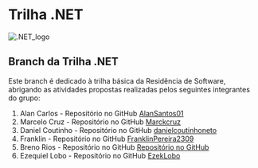 # Trilha .NET

![.NET_logo](https://upload.wikimedia.org/wikipedia/commons/thumb/7/7d/Microsoft_.NET_logo.svg/100px-Microsoft_.NET_logo.svg.png)

## Branch da Trilha .NET

Este branch é dedicado à trilha básica da Residência de Software, abrigando as atividades propostas realizadas pelos seguintes integrantes do grupo:

1. Alan Carlos - Repositório no GitHub [AlanSantos01](https://github.com/AlanSantos01)
2. Marcelo Cruz - Repositório no GitHub [Marckcruz](https://github.com/Marckcruz)
3. Daniel Coutinho - Repositório no GitHub [danielcoutinhoneto](https://github.com/danielcoutinhoneto)
4. Franklin - Repositório no GitHub [FranklinPereira2309](https://github.com/FranklinPereira2309)
5. Breno Rios - Repositório no GitHub [Repositório no GitHub](https://github.com/brenoriios)
6. Ezequiel Lobo - Repositório no GitHub [EzekLobo](https://github.com/EzekLobo)
